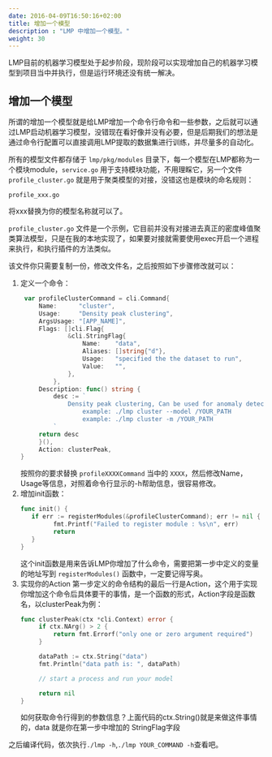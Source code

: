 ```yaml
---
date: 2016-04-09T16:50:16+02:00
title: 增加一个模型
description : "LMP 中增加一个模型。"
weight: 30
---
```



LMP目前的机器学习模型处于起步阶段，现阶段可以实现增加自己的机器学习模型到项目当中并执行，但是运行环境还没有统一解决。

## 增加一个模型
所谓的增加一个模型就是给LMP增加一个命令行命令和一些参数，之后就可以通过LMP启动机器学习模型，没错现在看好像并没有必要，但是后期我们的想法是通过命令行配置可以直接调用LMP提取的数据集进行训练，并尽量多的自动化。

所有的模型文件都存储于 `lmp/pkg/modules` 目录下，每一个模型在LMP都称为一个模块module，`service.go` 用于支持模块功能，不用理睬它，另一个文件 `profile_cluster.go` 就是用于聚类模型的对接，没错这也是模块的命名规则：
```shell
profile_xxx.go
```
将xxx替换为你的模型名称就可以了。

`profile_cluster.go` 文件是一个示例，它目前并没有对接进去真正的密度峰值聚类算法模型，只是在我的本地实现了，如果要对接就需要使用exec开启一个进程来执行，和执行插件的方法类似。

该文件你只需要复制一份，修改文件名，之后按照如下步骤修改就可以：
1. 定义一个命令：
   ```go
    var profileClusterCommand = cli.Command{
        Name:      "cluster",
        Usage:     "Density peak clustering",
        ArgsUsage: "[APP_NAME]",
        Flags: []cli.Flag{
		        &cli.StringFlag{
			        Name:    "data",
			        Aliases: []string{"d"},
			        Usage:   "specified the the dataset to run",
			        Value:   "",
		        },
	        },
        Description: func() string {
            desc := `
                Density peak clustering, Can be used for anomaly detection.
                    example: ./lmp cluster --model /YOUR_PATH
                    example: ./lmp cluster -m /YOUR_PATH
	        `
        return desc
        }(),
        Action: clusterPeak,
   }
   ```
   按照你的要求替换 `profileXXXXCommand` 当中的 `XXXX`，然后修改Name，Usage等信息，对照着命令行显示的-h帮助信息，很容易修改。
2. 增加init函数：
   ```go
   func init() {
      if err := registerModules(&profileClusterCommand); err != nil {
            fmt.Printf("Failed to register module : %s\n", err)
            return
      }
   }
   ```
   这个init函数是用来告诉LMP你增加了什么命令，需要把第一步中定义的变量的地址写到 `registerModules()` 函数中，一定要记得写奥。
3. 实现你的Action
   第一步定义的命令结构的最后一行是Action，这个用于实现你增加这个命令后具体要干的事情，是一个函数的形式，Action字段是函数名，以clusterPeak为例：
   ```go
   func clusterPeak(ctx *cli.Context) error {
        if ctx.NArg() > 2 {
            return fmt.Errorf("only one or zero argument required")
        }
   
        dataPath := ctx.String("data")
        fmt.Println("data path is: ", dataPath)
   
        // start a process and run your model
   
        return nil
   }
   ```
   如何获取命令行得到的参数信息？上面代码的ctx.String()就是来做这件事情的，data 就是你在第一步中增加的 StringFlag字段

之后编译代码，依次执行`./lmp -h`,`./lmp YOUR_COMMAND -h`查看吧。